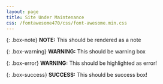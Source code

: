 ```yaml
---
layout: page
title: Site Under Maintenance
css: /fontawesome470/css/font-awesome.min.css
---
```


{: .box-note}
<i class="fa fa-commenting icon-blue" aria-hidden="true"></i> **NOTE:** This should be rendered as a note

{: .box-warning}
<i class="fa fa-bolt icon-yellow" aria-hidden="true"></i> **WARNING:** This should be warning box

{: .box-error}
<i class="fas fa-exclamation-triangle" aria-hidden="true"></i> **WARNING:** This should be highlighted as error!

{: .box-success}
<i class="fas fa-check-circle" aria-hidden="true"></i> **SUCCESS:** This should be success box!
